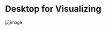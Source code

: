 # Desktop for Visualizing
![image](https://github.com/mufaka/Nickel.AI/assets/8632538/cb9a7659-5ace-4e9c-8269-3d97c0553860)
